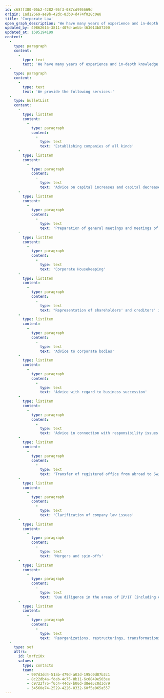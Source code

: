 ```yaml
---
id: c68ff300-05b2-4282-95f3-087cd995669d
origin: 1ad12669-ae9b-42dc-83b0-d474f028c0e8
title: 'Corporate Law'
open_graph_description: 'We have many years of experience and in-depth knowledge of corporate law. We also take into account related issues of tax or competition law.'
updated_by: 49862616-3811-407d-aebb-463013b87200
updated_at: 1695194199
content:
  -
    type: paragraph
    content:
      -
        type: text
        text: 'We have many years of experience and in-depth knowledge of corporate law. We also take into account related issues of tax or competition law.'
  -
    type: paragraph
    content:
      -
        type: text
        text: 'We provide the following services:'
  -
    type: bulletList
    content:
      -
        type: listItem
        content:
          -
            type: paragraph
            content:
              -
                type: text
                text: 'Establishing companies of all kinds'
      -
        type: listItem
        content:
          -
            type: paragraph
            content:
              -
                type: text
                text: 'Advice on capital increases and capital decreases'
      -
        type: listItem
        content:
          -
            type: paragraph
            content:
              -
                type: text
                text: 'Preparation of general meetings and meetings of the governing bodies'
      -
        type: listItem
        content:
          -
            type: paragraph
            content:
              -
                type: text
                text: 'Corporate Housekeeping'
      -
        type: listItem
        content:
          -
            type: paragraph
            content:
              -
                type: text
                text: "Representation of shareholders' and creditors' interests vis-à-vis companies or their governing bodies"
      -
        type: listItem
        content:
          -
            type: paragraph
            content:
              -
                type: text
                text: 'Advice to corporate bodies'
      -
        type: listItem
        content:
          -
            type: paragraph
            content:
              -
                type: text
                text: 'Advice with regard to business succession'
      -
        type: listItem
        content:
          -
            type: paragraph
            content:
              -
                type: text
                text: 'Advice in connection with responsibility issues'
      -
        type: listItem
        content:
          -
            type: paragraph
            content:
              -
                type: text
                text: 'Transfer of registered office from abroad to Switzerland or vice versa'
      -
        type: listItem
        content:
          -
            type: paragraph
            content:
              -
                type: text
                text: 'Clarification of company law issues'
      -
        type: listItem
        content:
          -
            type: paragraph
            content:
              -
                type: text
                text: 'Mergers and spin-offs'
      -
        type: listItem
        content:
          -
            type: paragraph
            content:
              -
                type: text
                text: 'Due diligence in the areas of IP/IT (including open source licenses)'
      -
        type: listItem
        content:
          -
            type: paragraph
            content:
              -
                type: text
                text: 'Reorganizations, restructurings, transformations, and liquidations of companies'
  -
    type: set
    attrs:
      id: lmrfzi0x
      values:
        type: contacts
        team:
          - 997d3dd4-51ab-479d-a03d-195c0d87b3c1
          - 8c22db4a-fdeb-4c75-8b11-6c6849e503ee
          - c9722f76-f0c4-44c8-b00d-d8ee5c0d3d79
          - 34560e74-2529-4226-8332-60f5e865a557
---
```

